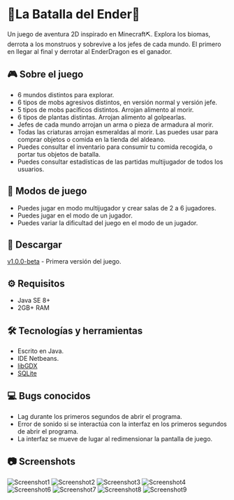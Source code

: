 # 🔷La Batalla del Ender🔷
Un juego de aventura 2D inspirado en Minecraft⛏.
Explora los biomas, derrota a los monstruos y sobrevive a los jefes de cada mundo. El primero en llegar al final y derrotar al EnderDragon es el ganador. 

## 🎮 Sobre el juego
- 6 mundos distintos para explorar.
- 6 tipos de mobs agresivos distintos, en versión normal y versión jefe.
- 5 tipos de mobs pacíficos distintos. Arrojan alimento al morir.
- 6 tipos de plantas distintas. Arrojan alimento al golpearlas.
- Jefes de cada mundo arrojan un arma o pieza de armadura al morir.
- Todas las criaturas arrojan esmeraldas al morir. Las puedes usar para comprar objetos o comida en la tienda del aldeano.
- Puedes consultar el inventario para consumir tu comida recogida, o portar tus objetos de batalla.
- Puedes consultar estadísticas de las partidas multijugador de todos los usuarios.  

## 👥 Modos de juego
- Puedes jugar en modo multijugador y crear salas de 2 a 6 jugadores.
- Puedes jugar en el modo de un jugador.
- Puedes variar la dificultad del juego en el modo de un jugador.

## 🔽 Descargar
[v1.0.0-beta](https://github.com/barreto-exe/ender-battle/releases/download/v1.0.0-beta/batalla-del-ender.zip) - Primera versión del juego.

## ⚙ Requisitos
- Java SE 8+
- 2GB+ RAM

## 🛠 Tecnologías y herramientas
- Escrito en Java.
- IDE Netbeans.
- [libGDX](https://libgdx.badlogicgames.com/)
- [SQLite](https://www.sqlite.org/index.html)

## 💻 Bugs conocidos
- Lag durante los primeros segundos de abrir el programa.
- Error de sonido si se interactúa con la interfaz en los primeros segundos de abrir el programa.
- La interfaz se mueve de lugar al redimensionar la pantalla de juego.

## 📷 Screenshots
![Screenshot1](https://i.imgur.com/icU5oaC.png)
![Screenshot2](https://i.imgur.com/GYIkrE8.png)
![Screenshot3](https://i.imgur.com/Hs9MFPo.png)
![Screenshot4](https://i.imgur.com/hHfaZPv.png)
![Screenshot6](https://i.imgur.com/Mf6bCxy.png)
![Screenshot7](https://i.imgur.com/FmlsBEK.png)
![Screenshot8](https://i.imgur.com/NZlFADJ.png)
![Screenshot9](https://i.imgur.com/ktYHeKY.png)


